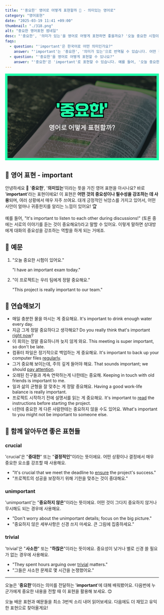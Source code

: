 ```yaml
---
title: "'중요한' 영어로 어떻게 표현할까 💎 - 의미있는 영어로"
category: "영어표현"
date: "2025-03-19 11:41 +09:00"
thumbnail: "./318.png"
alt: "중요한 영어표현 썸네일"
desc: "'중요한', '의미가 있는'을 영어로 어떻게 표현하면 좋을까요? '오늘 중요한 시험이 있어요.', '이 프로젝트는 우리 팀에게 정말 중요해요.' 등을 영어로 표현하는 법을 배워봅시다. 다양한 예문을 통해서 연습하고 본인의 표현으로 만들어 보세요."
faqs:
  - question: "'important'은 한국어로 어떤 의미인가요?"
    answer: "'important'는 '중요한', '의미가 있는'으로 번역될 수 있습니다. 어떤 것의 중요성이나 필수성을 강조할 때 사용해요."
  - question: "'중요한'을 영어로 어떻게 표현할 수 있나요?"
    answer: "'중요한'은 'important'로 표현할 수 있습니다. 예를 들어, '오늘 중요한 시험이 있어요'는 'I have an important exam today'로 말할 수 있어요."
---
```


![중요한 영어표현 썸네일](./318.png)

## 🌟 영어 표현 - important

안녕하세요 👋 '**중요한**', '**의미있는**'이라는 뜻을 가진 영어 표현을 아시나요? 바로 '**important**'라는 표현이에요! 이 표현은 **어떤 것의 중요성이나 필수성을 강조하는 데 사용**되며, 여러 상황에서 매우 자주 쓰여요. 대개 긍정적인 뉘앙스를 가지고 있어서, 어떤 사안이 얼마나 귀중한지를 알리는 느낌이 있어요! 🏆

예를 들어, "It's important to listen to each other during discussions!" (토론 중에는 서로의 이야기를 듣는 것이 중요해요!)라고 말할 수 있어요. 이렇게 말하면 상대방에게 대화의 중요성을 강조하는 역할을 하게 되는 거에죠.

## 📖 예문

1. "오늘 중요한 시험이 있어요."

   "I have an important exam today."

2. "이 프로젝트는 우리 팀에게 정말 중요해요."

   "This project is really important to our team."

## 💬 연습해보기

<ul data-interactive-list>
  <li data-interactive-item>
    <span data-toggler>매일 충분한 물을 마시는 게 중요해요.</span>
    <span data-answer>It's important to drink enough water every day.</span>
  </li>
  <li data-interactive-item>
    <span data-toggler>지금 그게 정말 중요하다고 생각해요?</span>
    <span data-answer>Do you really think that's important <a href="/blog/in-english/525.right-now/">right now</a>?</span>
  </li>
  <li data-interactive-item>
    <span data-toggler>이 회의는 정말 중요하니까 늦지 않게 와요.</span>
    <span data-answer>This meeting is super important, so don't be late.</span>
  </li>
  <li data-interactive-item>
    <span data-toggler>컴퓨터 파일은 정기적으로 백업하는 게 중요해요.</span>
    <span data-answer>It's important to back up your computer files <a href="/blog/in-english/252.regularly">regularly</a>.</span>
  </li>
  <li data-interactive-item>
    <span data-toggler>그거 중요해 보이는데, 주의 깊게 들어야 해요.</span>
    <span data-answer>That sounds important; we should <a href="/blog/소금-양에-신경써야해-영어표현/">pay attention</a>.</span>
  </li>
  <li data-interactive-item>
    <span data-toggler>오래된 친구들과 계속 연락하는게 나한테는 중요해.</span>
    <span data-answer>Keeping in touch with old friends is important to me.</span>
  </li>
  <li data-interactive-item>
    <span data-toggler>일과 삶의 균형을 잘 맞추는 게 정말 중요해요.</span>
    <span data-answer>Having a good work-life balance is really important.</span>
  </li>
  <li data-interactive-item>
    <span data-toggler>프로젝트 시작하기 전에 설명서를 읽는 게 중요해요.</span>
    <span data-answer>It's important to <a href="/blog/in-english/436.read/">read</a> the instructions before starting the project.</span>
  </li>
  <li data-interactive-item>
    <span data-toggler>너한테 중요한 게 다른 사람한테는 중요하지 않을 수도 있어요.</span>
    <span data-answer>What's important to you might not be important to someone else.</span>
  </li>
</ul>

## 🤝 함께 알아두면 좋은 표현들

### crucial

'crucial'은 "**중대한**" 또는 "**결정적인**"이라는 뜻이에요. 어떤 상황이나 결정에서 매우 중요한 요소를 강조할 때 사용해요.

- "It's crucial that we meet the deadline to [ensure](/blog/in-english/356.ensure/) the project's success."
- "프로젝트의 성공을 보장하기 위해 기한을 맞추는 것이 중대해요."

### unimportant

'unimportant'는 "**중요하지 않은**"이라는 뜻이에요. 어떤 것이 그다지 중요하지 않거나 무시해도 되는 경우에 사용해요.

- "Don't worry about the unimportant details; focus on the big picture."
- "중요하지 않은 세부사항은 신경 쓰지 마세요. 큰 그림에 집중하세요."

### trivial

'trivial'은 "**사소한**" 또는 "**하찮은**"이라는 뜻이에요. 중요성이 낮거나 별로 신경 쓸 필요가 없는 경우에 사용해요.

- "They spent hours arguing over [trivial](/blog/in-english/176.trivial/) matters."
- "그들은 사소한 문제로 몇 시간을 논쟁했어요."

---

오늘은 '**중요한**'이라는 의미를 전달하는 '**important**'에 대해 배워봤어요. 다음번에 누군가에게 중요한 내용을 전할 때 이 표현을 활용해 보세요. 😊

오늘 배운 표현과 예문들을 최소 3번씩 소리 내어 읽어보세요. 다음에도 더 재밌고 유익한 표현으로 찾아올게요!
